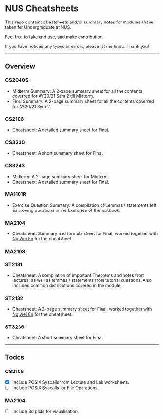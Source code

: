 # NUS Cheatsheets
This repo contains cheatsheets and/or summary notes for modules I have taken for Undergraduate at NUS.

Feel free to take and use, and make contribution.

If you have noticed any typos or errors, please let me know. Thank you!

-----
## Overview
### CS2040S
- Midterm Summary: A 2-page summary sheet for all the contents coverred for AY20/21 Sem 2 till Midterm.
- Final Summary: A 2-page summary sheet for all the contents coverred for AY20/21 Sem 2.

### CS2106
- Cheatsheet: A detailed summary sheet for Final.

### CS3230
- Cheatsheet: A short summary sheet for Final.

### CS3243
- Midterm: A 2-page summary sheet for Midterm.
- Cheatsheet: A detailed summary sheet for Final.

### MA1101R
- Exercise Question Summary: A compilation of Lemmas / statements left as proving questions in the Exercises of the textbook.


### MA2104
- Cheatsheet: Summary and formula sheet for Final, worked together with [Ng Wei En](https://github.com/wei2912) for the cheatsheet.


### MA2108


### ST2131
- Cheatsheet: A compilation of important Theorems and notes from lectures, as well as lemmas / statements from tutorial questions. Also includes common distributions covered in the module.


### ST2132
- Cheatsheet: A 2-page summary sheet for Final, worked together with [Ng Wei En](https://github.com/weien2912) for the cheatsheet.


### ST3236
- Cheatsheet: A short summary sheet for Final.


-----
## Todos
### CS2106
- [x] Include POSIX Syscalls from Lecture and Lab worksheets.
- [ ] Include POSIX Syscalls for File Operations.

### MA2104
- [ ] Include 3d plots for visualisation.

